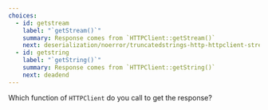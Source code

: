 ```yaml
---
choices:
  - id: getstream
    label: "`getStream()`"
    summary: Response comes from `HTTPClient::getStream()`
    next: deserialization/noerror/truncatedstrings-http-httpclient-stream
  - id: getstring
    label: "`getString()`"
    summary: Response comes from `HTTPClient::getString()`
    next: deadend
---
```


Which function of `HTTPClient` do you call to get the response?